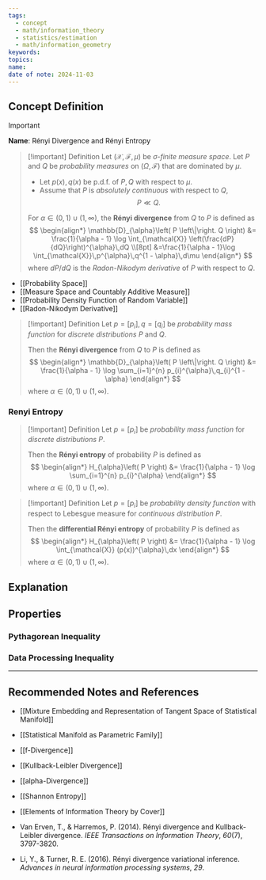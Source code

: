 ```yaml
---
tags:
  - concept
  - math/information_theory
  - statistics/estimation
  - math/information_geometry
keywords: 
topics: 
name: 
date of note: 2024-11-03
---
```


## Concept Definition

>[!important]
>**Name**: Rényi Divergence and Rényi Entropy

>[!important] Definition
>Let $(\mathcal{X}, \mathscr{F}, \mu)$ be *$\sigma$-finite measure space*. Let $P$ and $Q$ be *probability measures* on $(\Omega, \mathscr{F})$ that are dominated by $\mu$. 
>- Let $p(x), q(x)$ be p.d.f. of $P, Q$ with respect to $\mu$.
>- Assume that  $P$ is *absolutely continuous* with respect to $Q$,  $$P \ll Q.$$
>  
>For $\alpha \in (0,1) \cup (1, \infty)$, the **Rényi divergence** from $Q$ to $P$ is defined as 
>$$
>\begin{align*}
>\mathbb{D}_{\alpha}\left( P \left\|\right. Q \right) &=  \frac{1}{\alpha - 1} \log \int_{\mathcal{X}} \left(\frac{dP}{dQ}\right)^{\alpha}\,dQ \\[8pt]
>&=\frac{1}{\alpha - 1}\log \int_{\mathcal{X}}\,p^{\alpha}\,q^{1 - \alpha}\,d\mu
>\end{align*}
>$$
>where $dP / dQ$ is the *Radon-Nikodym derivative* of $P$ with respect to $Q$.

- [[Probability Space]]
- [[Measure Space and Countably Additive Measure]]
- [[Probability Density Function of Random Variable]]
- [[Radon-Nikodym Derivative]]

>[!important] Definition
>Let $p = [p_{i}], q = [q_{i}]$  be *probability mass function* for *discrete distributions* $P$ and $Q$. 
>
>Then the **Rényi divergence** from $Q$ to $P$ is defined as 
>$$
>\begin{align*}
>\mathbb{D}_{\alpha}\left( P \left\|\right. Q \right) &=  \frac{1}{\alpha - 1} \log \sum_{i=1}^{n} p_{i}^{\alpha}\,q_{i}^{1 - \alpha}
>\end{align*}
>$$
>where $\alpha \in (0,1) \cup (1, \infty)$.

### Renyi Entropy

>[!important] Definition
>Let $p = [p_{i}]$  be *probability mass function* for *discrete distributions* $P$. 
>
>Then the **Rényi entropy** of probability $P$ is defined as 
>$$
>\begin{align*}
>H_{\alpha}\left( P \right) &=  \frac{1}{\alpha - 1} \log \sum_{i=1}^{n} p_{i}^{\alpha}
>\end{align*}
>$$
>where $\alpha \in (0,1) \cup (1, \infty)$.

>[!important] Definition
>Let $p = [p_{i}]$  be *probability density function* with respect to Lebesgue measure for *continuous distribution* $P$. 
>
>Then the **differential Rényi entropy** of probability $P$ is defined as 
>$$
>\begin{align*}
>H_{\alpha}\left( P \right) &=  \frac{1}{\alpha - 1} \log \int_{\mathcal{X}} (p(x))^{\alpha}\,dx
>\end{align*}
>$$
>where $\alpha \in (0,1) \cup (1, \infty)$.



## Explanation


## Properties


### Pythagorean Inequality



### Data Processing Inequality




-----------
##  Recommended Notes and References


- [[Mixture Embedding and Representation of Tangent Space of Statistical Manifold]]
- [[Statistical Manifold as Parametric Family]]

- [[f-Divergence]]
- [[Kullback-Leibler Divergence]]
- [[alpha-Divergence]]
- [[Shannon Entropy]]


- [[Elements of Information Theory by Cover]]
- Van Erven, T., & Harremos, P. (2014). Rényi divergence and Kullback-Leibler divergence. _IEEE Transactions on Information Theory_, _60_(7), 3797-3820.
- Li, Y., & Turner, R. E. (2016). Rényi divergence variational inference. _Advances in neural information processing systems_, _29_.